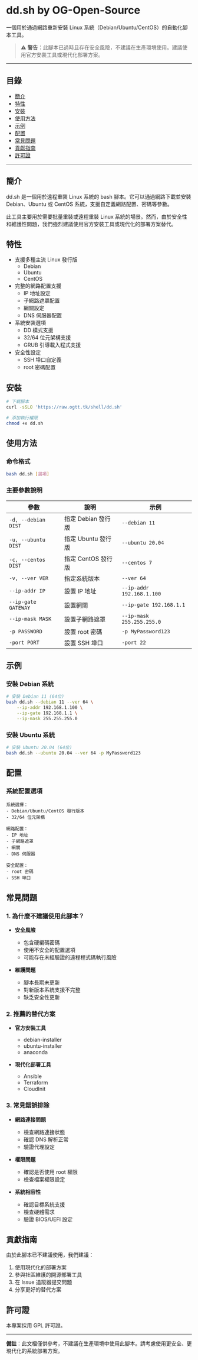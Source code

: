 # dd.sh by OG-Open-Source

一個用於通過網路重新安裝 Linux 系統（Debian/Ubuntu/CentOS）的自動化腳本工具。

> ⚠️ **警告**：此腳本已過時且存在安全風險，不建議在生產環境使用。建議使用官方安裝工具或現代化部署方案。

---

## 目錄
- [簡介](#簡介)
- [特性](#特性)
- [安裝](#安裝)
- [使用方法](#使用方法)
- [示例](#示例)
- [配置](#配置)
- [常見問題](#常見問題)
- [貢獻指南](#貢獻指南)
- [許可證](#許可證)

---

## 簡介

dd.sh 是一個用於遠程重裝 Linux 系統的 bash 腳本。它可以通過網路下載並安裝 Debian、Ubuntu 或 CentOS 系統，支援自定義網路配置、密碼等參數。

此工具主要用於需要批量重裝或遠程重裝 Linux 系統的場景。然而，由於安全性和維護性問題，我們強烈建議使用官方安裝工具或現代化的部署方案替代。

## 特性

- 支援多種主流 Linux 發行版
  - Debian
  - Ubuntu
  - CentOS
- 完整的網路配置支援
  - IP 地址設定
  - 子網路遮罩配置
  - 網關設定
  - DNS 伺服器配置
- 系統安裝選項
  - DD 模式支援
  - 32/64 位元架構支援
  - GRUB 引導載入程式支援
- 安全性設定
  - SSH 埠口自定義
  - root 密碼配置

## 安裝

```bash
# 下載腳本
curl -sSLO 'https://raw.ogtt.tk/shell/dd.sh'

# 添加執行權限
chmod +x dd.sh
```

## 使用方法

### 命令格式
```bash
bash dd.sh [選項]
```

### 主要參數說明

| 參數 | 說明 | 示例 |
|------|------|------|
| `-d, --debian DIST` | 指定 Debian 發行版 | `--debian 11` |
| `-u, --ubuntu DIST` | 指定 Ubuntu 發行版 | `--ubuntu 20.04` |
| `-c, --centos DIST` | 指定 CentOS 發行版 | `--centos 7` |
| `-v, --ver VER` | 指定系統版本 | `--ver 64` |
| `--ip-addr IP` | 設置 IP 地址 | `--ip-addr 192.168.1.100` |
| `--ip-gate GATEWAY` | 設置網關 | `--ip-gate 192.168.1.1` |
| `--ip-mask MASK` | 設置子網路遮罩 | `--ip-mask 255.255.255.0` |
| `-p PASSWORD` | 設置 root 密碼 | `-p MyPassword123` |
| `-port PORT` | 設置 SSH 埠口 | `-port 22` |

## 示例

### 安裝 Debian 系統
```bash
# 安裝 Debian 11 (64位)
bash dd.sh --debian 11 --ver 64 \
    --ip-addr 192.168.1.100 \
    --ip-gate 192.168.1.1 \
    --ip-mask 255.255.255.0
```

### 安裝 Ubuntu 系統
```bash
# 安裝 Ubuntu 20.04 (64位)
bash dd.sh --ubuntu 20.04 --ver 64 -p MyPassword123
```

## 配置

### 系統配置選項
```plaintext
系統選擇：
- Debian/Ubuntu/CentOS 發行版本
- 32/64 位元架構

網路配置：
- IP 地址
- 子網路遮罩
- 網關
- DNS 伺服器

安全配置：
- root 密碼
- SSH 埠口
```

## 常見問題

### 1. 為什麼不建議使用此腳本？

- **安全風險**
  - 包含硬編碼密碼
  - 使用不安全的配置選項
  - 可能存在未經驗證的遠程程式碼執行風險

- **維護問題**
  - 腳本長期未更新
  - 對新版本系統支援不完整
  - 缺乏安全性更新

### 2. 推薦的替代方案

- **官方安裝工具**
  - debian-installer
  - ubuntu-installer
  - anaconda

- **現代化部署工具**
  - Ansible
  - Terraform
  - CloudInit

### 3. 常見錯誤排除

- **網路連接問題**
  - 檢查網路連接狀態
  - 確認 DNS 解析正常
  - 驗證代理設定

- **權限問題**
  - 確認是否使用 root 權限
  - 檢查檔案權限設定

- **系統相容性**
  - 確認目標系統支援
  - 檢查硬體需求
  - 驗證 BIOS/UEFI 設定

## 貢獻指南

由於此腳本已不建議使用，我們建議：

1. 使用現代化的部署方案
2. 參與社區維護的開源部署工具
3. 在 Issue 追蹤器提交問題
4. 分享更好的替代方案

## 許可證

本專案採用 GPL 許可證。

---

**備註**：此文檔僅供參考，不建議在生產環境中使用此腳本。請考慮使用更安全、更現代化的系統部署方案。